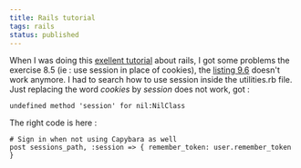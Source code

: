 ```yaml
---
title: Rails tutorial
tags: rails
status: published
---
```


When I was doing this <a href="http://ruby.railstutorial.org/chapters/">exellent tutorial</a> about rails, I got some problems the exercise 8.5 (ie : use session in place of cookies), the <a href="http://ruby.railstutorial.org/chapters/updating-showing-and-deleting-users?version=3.2#code:sign_in_helper">listing 9.6</a> doesn't work anymore. I had to search how to use session inside the utilities.rb file. Just replacing the word <em>cookies</em> by <em>session</em> does not work, got :

`undefined method 'session' for nil:NilClass`

The right code is here :

```
# Sign in when not using Capybara as well
post sessions_path, :session => { remember_token: user.remember_token }
```